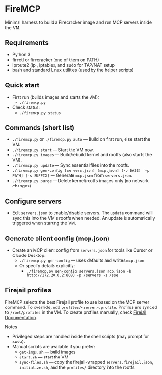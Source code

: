 # FireMCP

Minimal harness to build a Firecracker image and run MCP servers inside the VM.

## Requirements

- Python 3
- firectl or firecracker (one of them on PATH)
- iproute2 (ip), iptables, and sudo for TAP/NAT setup
- bash and standard Linux utilities (used by the helper scripts)

## Quick start

- First run (builds images and starts the VM):
	- `./firemcp.py`
- Check status:
	- `./firemcp.py status`

## Commands (short list)

- `./firemcp.py` or `./firemcp.py auto` — Build on first run, else start the VM.
- `./firemcp.py start` — Start the VM now.
- `./firemcp.py images` — Build/rebuild kernel and rootfs (also starts the VM).
- `./firemcp.py update` — Sync essential files into the rootfs.
- `./firemcp.py gen-config [servers.json] [mcp.json] [-b BASE] [-p PATH] [-s SUFFIX]` — Generate `mcp.json` from `servers.json`.
- `./firemcp.py purge` — Delete kernel/rootfs images only (no network changes).

## Configure servers

- Edit `servers.json` to enable/disable servers. The `update` command will sync this into the VM's rootfs when needed. An update is automatically triggered when starting the VM.

## Generate client config (mcp.json)

- Create an MCP client config from `servers.json` for tools like Cursor or Claude Desktop:
	- `./firemcp.py gen-config` — uses defaults and writes `mcp.json`
	- Or specify details explicitly:
		- `./firemcp.py gen-config servers.json mcp.json -b http://172.20.0.2:8080 -p /servers -s /sse`

## Firejail profiles
FireMCP selects the best Firejail profile to use based on the MCP server command. To override, add `profiles/<server>.profile`. Profiles are synced to `/root/profiles` in the VM. To create profiles manually, check [Firejail Documentation](https://man7.org/linux/man-pages/man1/firejail.1.html).

Notes
- Privileged steps are handled inside the shell scripts (may prompt for sudo).
- Manual scripts are available if you prefer:
	- `get-imgs.sh` — build images
	- `start.sh` — start the VM
	- `sync-files.sh` — copy the firejail-wrapped `servers.firejail.json`, `initialize.sh`, and the `profiles/` directory into the rootfs

